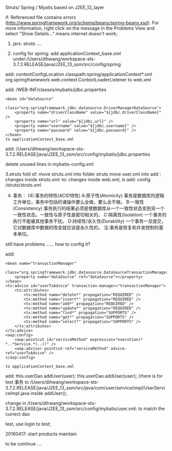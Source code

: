 
Struts/ Spring / Myatis
based on J2EE_12_layer

if:
Referenced file contains errors (http://www.springframework.org/schema/beans/spring-beans.xsd). For more information, right click on the message in the Problems 
 View and select "Show Details..."
means internet doesn't work;

1. jars:
struts ....


2. config for spring:
add applicationContext_base.xml 
	under:/Users/dihwang/workspace-sts-3.7.2.RELEASE/java/J2EE_13_ssm/src/config/spring

add: 
  <context-param>
    <param-name>contextConfigLocation</param-name>
    <param-value>classpath:spring/applicationContext*.xml</param-value>
  </context-param>
  <listener>
    <listener-class>org.springframework.web.context.ContextLoaderListener</listener-class>
  </listener>
	to web.xml

add:
	<bean id="propertyConfigurer"
		class="org.springframework.beans.factory.config.PropertyPlaceholderConfigurer">
		<property name="locations">
			<list>
				<value>/WEB-INF/classes/mybatis/jdbc.properties</value>
			</list>
		</property>
	</bean>

	<bean id="dataSource"
		class="org.springframework.jdbc.datasource.DriverManagerDataSource">
		<property name="driverClassName" value="${jdbc.driverClassName}" />
		<property name="url" value="${jdbc.url}" />
		<property name="username" value="${jdbc.username}" />
		<property name="password" value="${jdbc.password}" />
	</bean>
	to applicationContext_base.xml
	
add: 
	/Users/dihwang/workspace-sts-3.7.2.RELEASE/java/J2EE_13_ssm/src/config/mybatis/jdbc.properties
	
delete unused lines in mybatis-config.xml


3.struts fold of:
	move struts.xml into folder struts
	move user.xml into
	add :
	<include file="struts-default.xml"></include>
	<include file="struts-plugin.xml"></include>
	changes inside struts.xml: 
	<include file="user.xml"></include> to: <include file="struts/user.xml"></include>
	changes inside web.xml, is add:
	<init-param>
      <param-name>config</param-name>
      <param-value>/struts/struts.xml</param-value>
    </init-param>

4. 事务：
(4):事务的特性(ACID特性)
A:原子性(Atomicity)
事务是数据库的逻辑工作单位，事务中包括的诸操作要么全做，要么全不做。
B:一致性(Consistency)
事务执行的结果必须是使数据库从一个一致性状态变到另一个一致性状态。一致性与原子性是密切相关的。
C:隔离性(Isolation)
一个事务的执行不能被其他事务干扰。
D:持续性/永久性(Durability)
一个事务一旦提交，它对数据库中数据的改变就应该是永久性的。
注:事务是恢复和并发控制的基本单位。

still have problems ...... how to config it?

add:
<!-- for '事务' -->
	<bean name="transactionManager"
		class="org.springframework.jdbc.datasource.DataSourceTransactionManager">
		<property name="dataSource" ref="dataSource"></property>
	</bean>
	<tx:advice id="userTxAdvice" transaction-manager="transactionManager">
		<tx:attributes>
			<tx:method name="delete*" propagation="REQUIRED" />
			<tx:method name="insert*" propagation="REQUIRED" />
			<tx:method name="add*" propagation="REQUIRED" />
			<tx:method name="update*" propagation="REQUIRED" />
			<tx:method name="find*" propagation="SUPPORTS" />
			<tx:method name="get*" propagation="SUPPORTS" />
			<tx:method name="select*" propagation="SUPPORTS" />
		</tx:attributes>
	</tx:advice>
	<aop:config>
		<aop:pointcut id="serviceMethod" expression="execution(* *..*Service.*(..))" />
		<aop:advisor pointcut-ref="serviceMethod" advice-ref="userTxAdvice" />
	</aop:config>

	to applicationContext_base.xml
	
add:
		this.userDao.addUser(user);
		this.userDao.addUser(user);
		//here is for test 事务
	to /Users/dihwang/workspace-sts-3.7.2.RELEASE/java/J2EE_13_ssm/src/java/com/user/service/impl/UserServiceImpl.java
	inside addUser();
	
change in /Users/dihwang/workspace-sts-3.7.2.RELEASE/java/J2EE_13_ssm/src/config/mybatis/user.xml:
<mapper namespace="com.user.dao.UserDao">
to match the currect dao
	
test, use login to test;
	

20160417: start products maintain 

	
	
to be continue ....
	
